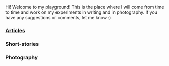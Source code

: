 Hi! Welcome to my playground! This is the place where I will come from time to time and work on my experiments in writing and in photography. If you have any suggestions or comments, let me know :)

### [Articles](articles.md)
### Short-stories
### Photography

